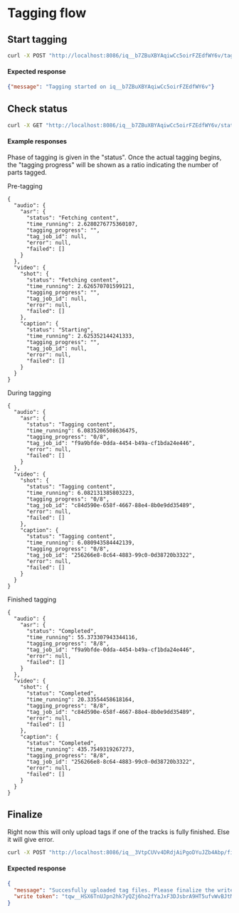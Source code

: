 # Tagging flow

## Start tagging

```bash
curl -X POST "http://localhost:8086/iq__b7ZBuXBYAqiwCc5oirFZEdfWY6v/tag?authorization=$AUTH_TOKEN" -d '{"features":{"asr":{}, "shot":{}, "caption":{}}}' -H "Content-Type: application/json"
```

#### Expected response 

```json
{"message": "Tagging started on iq__b7ZBuXBYAqiwCc5oirFZEdfWY6v"}
```

## Check status

```bash
curl -X GET "http://localhost:8086/iq__b7ZBuXBYAqiwCc5oirFZEdfWY6v/status?authorization=$AUTH_TOKEN"
```
#### Example responses

Phase of tagging is given in the "status". Once the actual tagging begins, the "tagging progress" will be shown as a ratio indicating the number of parts tagged. 

Pre-tagging

```
{
  "audio": {
    "asr": {
      "status": "Fetching content",
      "time_running": 2.6280276775360107,
      "tagging_progress": "",
      "tag_job_id": null,
      "error": null,
      "failed": []
    }
  },
  "video": {
    "shot": {
      "status": "Fetching content",
      "time_running": 2.626570701599121,
      "tagging_progress": "",
      "tag_job_id": null,
      "error": null,
      "failed": []
    },
    "caption": {
      "status": "Starting",
      "time_running": 2.625352144241333,
      "tagging_progress": "",
      "tag_job_id": null,
      "error": null,
      "failed": []
    }
  }
}
```

During tagging

```
{
  "audio": {
    "asr": {
      "status": "Tagging content",
      "time_running": 6.0835206508636475,
      "tagging_progress": "0/8",
      "tag_job_id": "f9a9bfde-0dda-4454-b49a-cf1bda24e446",
      "error": null,
      "failed": []
    }
  },
  "video": {
    "shot": {
      "status": "Tagging content",
      "time_running": 6.082131385803223,
      "tagging_progress": "0/8",
      "tag_job_id": "c84d590e-658f-4667-88e4-8b0e9dd35489",
      "error": null,
      "failed": []
    },
    "caption": {
      "status": "Tagging content",
      "time_running": 6.080943584442139,
      "tagging_progress": "0/8",
      "tag_job_id": "256266e8-8c64-4883-99c0-0d38720b3322",
      "error": null,
      "failed": []
    }
  }
}
```

Finished tagging

```
{
  "audio": {
    "asr": {
      "status": "Completed",
      "time_running": 55.373307943344116,
      "tagging_progress": "8/8",
      "tag_job_id": "f9a9bfde-0dda-4454-b49a-cf1bda24e446",
      "error": null,
      "failed": []
    }
  },
  "video": {
    "shot": {
      "status": "Completed",
      "time_running": 20.33554458618164,
      "tagging_progress": "8/8",
      "tag_job_id": "c84d590e-658f-4667-88e4-8b0e9dd35489",
      "error": null,
      "failed": []
    },
    "caption": {
      "status": "Completed",
      "time_running": 435.7549319267273,
      "tagging_progress": "8/8",
      "tag_job_id": "256266e8-8c64-4883-99c0-0d38720b3322",
      "error": null,
      "failed": []
    }
  }
}
```

## Finalize

Right now this will only upload tags if one of the tracks is fully finished. Else it will give error. 

```bash
curl -X POST "http://localhost:8086/iq__3VtpCUVv4DRdjAiPgoDYuJZb4Abp/finalize?write_token=$WRITE_TOKEN&authorization=$AUTH_TOKEN&force=true" | jq
```

#### Expected response

```json
{
  "message": "Succesfully uploaded tag files. Please finalize the write token.",
  "write token": "tqw__HSX6TnUJpn2hk7yQZj6ho2fYaJxF3DJsbrA9HT5ufvWvBJtMbShr89bXppWicWu7PT2RVP7w2dHfafJUrP8"
}
```